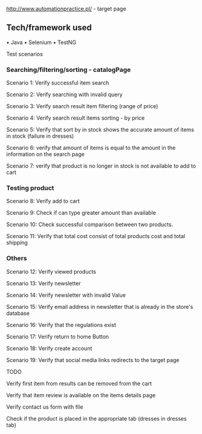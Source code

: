 http://www.automationpractice.pl/ - target page
## Tech/framework used
• Java
• Selenium
• TestNG

Test scenarios
### Searching/filtering/sorting - catalogPage

Scenario 1: Verify successful item search 

Scenario 2: Verify searching with invalid query

Scenario 3: Verify search result item filtering (range of price)

Scenario 4: Verify search result items sorting - by price

Scenario 5: Verify that sort by in stock shows the accurate amount of items in stock (failure in dresses)

Scenario 6: verify that amount of items is equal to the amount in the information on the search page

Scenario 7: verify that product is no longer in stock is not available to add to cart

### Testing product

Scenario 8: Verify add to cart

Scenario 9: Check if can type greater amount than available

Scenario 10: Check successful comparison between two products.

Scenario 11: Verify that total cost consist of total products cost and total shipping

### Others
Scenario 12: Verify viewed products

Scenario 13: Verify newsletter

Scenario 14: Verify newsletter with invalid Value

Scenario 15: Verify email address in newsletter that is already in the store's database

Scenario 16: Verify that the regulations exist

Scenario 17: Verify return to home Button

Scenario 18: Verify create account

Scenario 19: Verify that social media links redirects to the target page


TODO 

Verify first item from results can be removed from the cart

Verify that item review is available on the items details page

Verify contact us form with file

Check if the product is placed in the appropriate tab (dresses in dresses tab)
